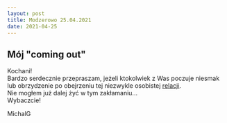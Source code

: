 ```yaml
---
layout: post
title: Modzerowo 25.04.2021
date: 2021-04-25
---
```


## Mój "coming out"  

Kochani!  
Bardzo serdecznie przepraszam, jeżeli ktokolwiek z Was poczuje niesmak lub obrzydzenie po obejrzeniu tej niezwykle osobistej [relacji](https://youtu.be/zYk_KF23RIo).  
Nie mogłem już dalej żyć w tym zakłamaniu...  
Wybaczcie!  

MichalG
